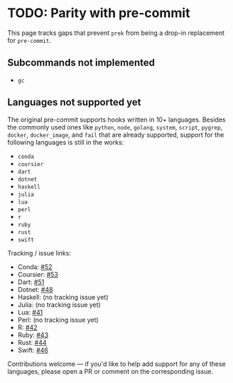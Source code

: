 # TODO: Parity with pre-commit

This page tracks gaps that prevent `prek` from being a drop-in replacement for `pre-commit`.

## Subcommands not implemented

- `gc`

## Languages not supported yet

The original pre-commit supports hooks written in 10+ languages. Besides the commonly used ones like `python`, `node`, `golang`, `system`, `script`, `pygrep`, `docker`, `docker_image`, and `fail` that are already supported, support for the following languages is still in the works:

- `conda`
- `coursier`
- `dart`
- `dotnet`
- `haskell`
- `julia`
- `lua`
- `perl`
- `r`
- `ruby`
- `rust`
- `swift`

Tracking / issue links:

- Conda: [#52](https://github.com/j178/prek/issues/52)
- Coursier: [#53](https://github.com/j178/prek/issues/53)
- Dart: [#51](https://github.com/j178/prek/issues/51)
- Dotnet: [#48](https://github.com/j178/prek/issues/48)
- Haskell: (no tracking issue yet)
- Julia: (no tracking issue yet)
- Lua: [#41](https://github.com/j178/prek/issues/41)
- Perl: (no tracking issue yet)
- R: [#42](https://github.com/j178/prek/issues/42)
- Ruby: [#43](https://github.com/j178/prek/issues/43)
- Rust: [#44](https://github.com/j178/prek/issues/44)
- Swift: [#46](https://github.com/j178/prek/issues/46)

Contributions welcome — if you'd like to help add support for any of these languages, please open a PR or comment on the corresponding issue.
